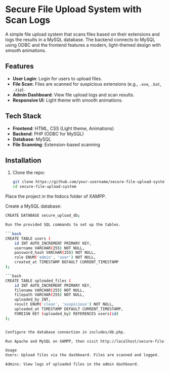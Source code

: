 # Secure File Upload System with Scan Logs

A simple file upload system that scans files based on their extensions and logs the results in a MySQL database. The backend connects to MySQL using ODBC and the frontend features a modern, light-themed design with smooth animations.

## Features

- **User Login**: Login for users to upload files.
- **File Scan**: Files are scanned for suspicious extensions (e.g., `.exe`, `.bat`, `.zip`).
- **Admin Dashboard**: View file upload logs and scan results.
- **Responsive UI**: Light theme with smooth animations.

## Tech Stack

- **Frontend**: HTML, CSS (Light theme, Animations)
- **Backend**: PHP (ODBC for MySQL)
- **Database**: MySQL
- **File Scanning**: Extension-based scanning

## Installation

1. Clone the repo:
   ```bash
   git clone https://github.com/your-username/secure-file-upload-system.git
   cd secure-file-upload-system
Place the project in the htdocs folder of XAMPP.

Create a MySQL database:

```bash
CREATE DATABASE secure_upload_db;

Run the provided SQL commands to set up the tables.

```bash
CREATE TABLE users (
    id INT AUTO_INCREMENT PRIMARY KEY,
    username VARCHAR(255) NOT NULL,
    password_hash VARCHAR(255) NOT NULL,
    role ENUM('admin', 'user') NOT NULL,
    created_at TIMESTAMP DEFAULT CURRENT_TIMESTAMP
);

```bash
CREATE TABLE uploaded_files (
    id INT AUTO_INCREMENT PRIMARY KEY,
    filename VARCHAR(255) NOT NULL,
    filepath VARCHAR(255) NOT NULL,
    uploaded_by INT,
    result ENUM('clean', 'suspicious') NOT NULL,
    uploaded_at TIMESTAMP DEFAULT CURRENT_TIMESTAMP,
    FOREIGN KEY (uploaded_by) REFERENCES users(id)
);


Configure the database connection in includes/db.php.

Run Apache and MySQL on XAMPP, then visit http://localhost/secure-file-upload-system/dashboard.php.

Usage
Users: Upload files via the dashboard. Files are scanned and logged.

Admins: View logs of uploaded files in the admin dashboard.
